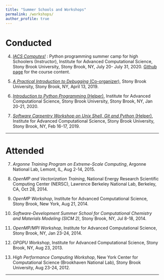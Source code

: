 ```yaml
---
title: "Summer Schools and Workshops"
permalink: /workshops/
author_profile: true
---
```

# Conducted

4. [*IACS Computes!*](https://calendar.stonybrook.edu/site/iacs/event/iacs-computes-1/) : Python programming summer camp for high Schoolers (Instructor), Institute for Advanced Computational Science, Stony Brook University, Stony Brook, NY, July 20- July 31, 2020. [Github page](https://github.com/poojarao8/IACS_computes_2020) for the course content.

3. [*A Practical Introduction to Debugging* (Co-organizer)](https://github.com/poojarao8/IACS_DebugWorkshop), Stony Brook University, Stony Brook, NY, April 13, 2019.

2. [*Introduction to Python Programming* (Helper)](https://calendar.stonybrook.edu/site/iacs/event/iacs-python-programming-worshop/), Institute for Advanced Computational Science, Stony Brook University, Stony Brook, NY, Jan 20-21, 2020.

1. [*Software Carpentry Workshop on Unix Shell, Git and Python* (Helper)](https://mckays630.github.io/2019-02-16-stonybrook-Python/), Institute for Advanced Computational Science, Stony Brook University, Stony Brook, NY, Feb 16-17, 2019.
 
---
# Attended

7. *Argonne Training Program on Extreme-Scale Computing*, Argonne National Lab, Lemont, IL, Aug 2-14, 2015.

6. *OpenMP and Vectorization Training*, National Energy Research Scientific Computing Center (NERSC), Lawrence Berkeley National Lab, Berkeley, CA, Oct 28, 2014.

5. *OpenMP Workshop*, Institute for Advanced Computational Science, Stony Brook, New York, Aug 21, 2014.

4. *Software-Development Summer School for Computational Chemistry and Materials Modeling (SICM 2)*, Stony Brook, NY, Jul 8-18, 2014.

3. *OpenMP/MPI Workshop*, Institute for Advanced Computational Science, Stony Brook, NY, Jan 23-24, 2014.

2. *GPGPU Workshop*, Institute for Advanced Computational Science, Stony Brook, NY, Aug 23, 2013.

1. *High Performance Computing Workshop*, New York Center for Computational Science (Brookhaven National Lab), Stony Brook University, Aug 23-24, 2012.

---
